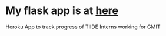 # My flask app is at [here](https://github102.herokuapp.com)
Heroku App to track progress of TIIDE Interns working for GMIT
